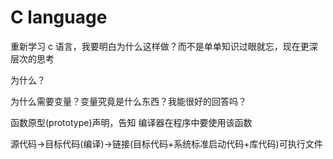 # C language

重新学习 c 语言，我要明白为什么这样做？而不是单单知识过眼就忘，现在更深层次的思考

为什么？

为什么需要变量？变量究竟是什么东西？我能很好的回答吗？

函数原型(prototype)声明，告知 编译器在程序中要使用该函数

源代码->目标代码(编译)->链接(目标代码+系统标准启动代码+库代码)可执行文件
